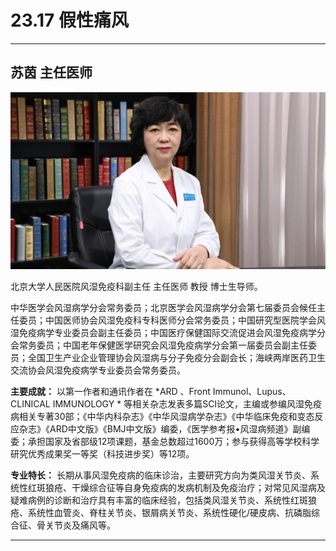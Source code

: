 # 23.17 假性痛风

---

## 苏茵 主任医师

![1684469866651](image/c23_017/1684469866651.png)

北京大学人民医院风湿免疫科副主任 主任医师 教授 博士生导师。

中华医学会风湿病学分会常务委员；北京医学会风湿病学分会第七届委员会候任主任委员；中国医师协会风湿免疫科专科医师分会常务委员；中国研究型医院学会风湿免疫病学专业委员会副主任委员；中国医疗保健国际交流促进会风湿免疫病学分会常务委员；中国老年保健医学研究会风湿免疫病学分会第一届委员会副主任委员；全国卫生产业企业管理协会风湿病与分子免疫分会副会长；海峡两岸医药卫生交流协会风湿免疫病学专业委员会常务委员。


**主要成就：** 以第一作者和通讯作者在 *ARD 、Front Immunol、Lupus、CLINICAL IMMUNOLOGY * 等相关杂志发表多篇SCI论文，主编或参编风湿免疫病相关专著30部；《中华内科杂志》《中华风湿病学杂志》《中华临床免疫和变态反应杂志》《ARD中文版》《BMJ中文版》编委，《医学参考报•风湿病频道》副编委；承担国家及省部级12项课题，基金总数超过1600万；参与获得高等学校科学研究优秀成果奖一等奖（科技进步奖）等12项。


**专业特长：** 长期从事风湿免疫病的临床诊治，主要研究方向为类风湿关节炎、系统性红斑狼疮、干燥综合征等自身免疫病的发病机制及免疫治疗；对常见风湿病及疑难病例的诊断和治疗具有丰富的临床经验，包括类风湿关节炎、系统性红斑狼疮、系统性血管炎、脊柱关节炎、银屑病关节炎、系统性硬化/硬皮病、抗磷脂综合征、骨关节炎及痛风等。

---
